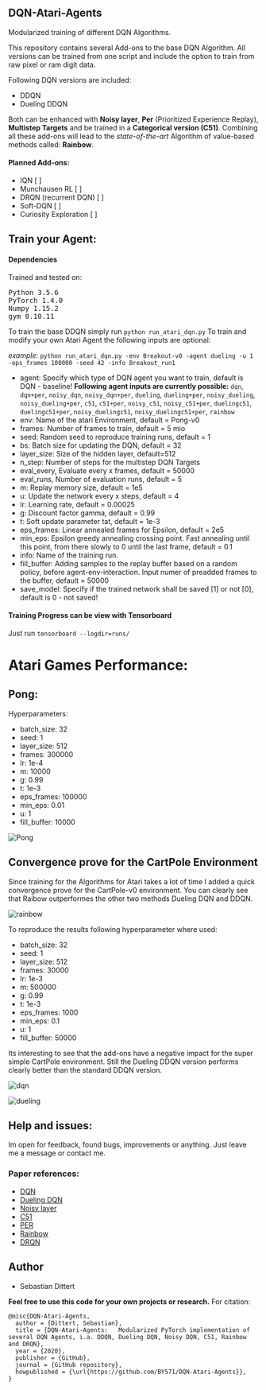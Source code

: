 ## DQN-Atari-Agents
Modularized training of different DQN Algorithms.

This repository contains several Add-ons to the base DQN Algorithm. All versions can be trained from one script and include the option to train from raw pixel or ram digit data. 

Following DQN versions are included:

- DDQN
- Dueling DDQN

Both can be enhanced with **Noisy layer**, **Per** (Prioritized Experience Replay), **Multistep Targets** and be trained in a **Categorical version (C51)**. Combining all these add-ons will lead to the *state-of-the-art* Algorithm of value-based methods called: **Rainbow**. 

#### Planned Add-ons:
- IQN [ ]
- Munchausen RL [ ]
- DRQN (recurrent DQN) [ ]
- Soft-DQN [ ]
- Curiosity Exploration [ ]


## Train your Agent:
#### Dependencies
Trained and tested on:
<pre>
Python 3.5.6 
PyTorch 1.4.0  
Numpy 1.15.2 
gym 0.10.11 
</pre>

To train the base DDQN simply run ``python run_atari_dqn.py``
To train and modify your own Atari Agent the following inputs are optional:

*example:* ``python run_atari_dqn.py -env Breakout-v0 -agent dueling -u 1 -eps_frames 100000 -seed 42 -info Breakout_run1``
- agent: Specify which type of DQN agent you want to train, default is DQN - baseline! **Following agent inputs are currently possible:** ``dqn``, ``dqn+per``, ``noisy_dqn``, ``noisy_dqn+per``, ``dueling``, ``dueling+per``, ``noisy_dueling``, ``noisy_dueling+per``, ``c51``, ``c51+per``, ``noisy_c51``, ``noisy_c51+per``, ``duelingc51``, ``duelingc51+per``, ``noisy_duelingc51``, ``noisy_duelingc51+per``, ``rainbow``
- env: Name of the atari Environment, default = Pong-v0
- frames: Number of frames to train, default = 5 mio
- seed: Random seed to reproduce training runs, default = 1
- bs: Batch size for updating the DQN, default = 32
- layer_size: Size of the hidden layer, default=512
- n_step: Number of steps for the multistep DQN Targets 
- eval_every, Evaluate every x frames, default = 50000
- eval_runs, Number of evaluation runs, default = 5
- m: Replay memory size, default = 1e5
- u: Update the network every x steps, default = 4
- lr: Learning rate, default = 0.00025
- g: Discount factor gamma, default = 0.99
- t: Soft update parameter tat, default = 1e-3
- eps_frames: Linear annealed frames for Epsilon, default = 2e5
- min_eps: Epsilon greedy annealing crossing point. Fast annealing until this point, from there slowly to 0 until the last frame, default = 0.1
- info: Name of the training run.
- fill_buffer: Adding samples to the replay buffer based on a random policy, before agent-env-interaction. Input numer of preadded frames to the buffer, default = 50000
- save_model: Specify if the trained network shall be saved [1] or not [0], default is 0 - not saved!

#### Training Progress can be view with Tensorboard
Just run ``tensorboard --logdir=runs/``

# Atari Games Performance:

## Pong:
Hyperparameters:
- batch_size: 32
- seed: 1
- layer_size: 512
- frames: 300000
- lr: 1e-4
- m: 10000
- g: 0.99
- t: 1e-3
- eps_frames: 100000
- min_eps: 0.01
- u: 1
- fill_buffer: 10000

![Pong](imgs/DDQNs_pong.png)



## Convergence prove for the CartPole Environment
Since training for the Algorithms for Atari takes a lot of time I added a quick convergence prove for the CartPole-v0 environment. You can clearly see that Raibow outperformes the other two methods Dueling DQN and DDQN.

![rainbow](imgs/Rainbow.png)

To reproduce the results following hyperparameter where used:
- batch_size: 32
- seed: 1
- layer_size: 512
- frames: 30000
- lr: 1e-3
- m: 500000
- g: 0.99
- t: 1e-3
- eps_frames: 1000
- min_eps: 0.1
- u: 1
- fill_buffer: 50000

Its interesting to see that the add-ons have a negative impact for the super simple CartPole environment. Still the Dueling DDQN version performs clearly better than the standard DDQN version.

![dqn](imgs/DQN_Versions.png)

![dueling](imgs/Dueling_DQN_Versions.png)

## Help and issues:
Im open for feedback, found bugs, improvements or anything. Just leave me a message or contact me.

### Paper references:

- [DQN](https://arxiv.org/abs/1312.5602)
- [Dueling DQN](https://arxiv.org/abs/1511.06581)
- [Noisy layer](https://arxiv.org/pdf/1706.10295.pdf)
- [C51](https://arxiv.org/pdf/1707.06887.pdf)
- [PER](https://arxiv.org/pdf/1511.05952.pdf)
- [Rainbow](https://arxiv.org/pdf/1710.02298.pdf)
- [DRQN](https://arxiv.org/abs/1507.06527)

## Author
- Sebastian Dittert

**Feel free to use this code for your own projects or research.**
For citation:
```
@misc{DQN-Atari-Agents,
  author = {Dittert, Sebastian},
  title = {DQN-Atari-Agents:   Modularized PyTorch implementation of several DQN Agents, i.a. DDQN, Dueling DQN, Noisy DQN, C51, Rainbow and DRQN},
  year = {2020},
  publisher = {GitHub},
  journal = {GitHub repository},
  howpublished = {\url{https://github.com/BY571/DQN-Atari-Agents}},
}
